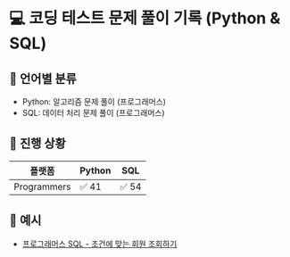 # 💻 코딩 테스트 문제 풀이 기록 (Python & SQL)

## 📂 언어별 분류
- Python: 알고리즘 문제 풀이 (프로그래머스)
- SQL: 데이터 처리 문제 풀이 (프로그래머스)

## 📌 진행 상황
| 플랫폼 | Python | SQL |
|--------|--------|-----|
| Programmers | ✅ 41 | ✅ 54 |


## 🔗 예시
- [프로그래머스 SQL - 조건에 맞는 회원 조회하기](./sql/programmers/조건에_맞는_회원_조회하기.sql)

